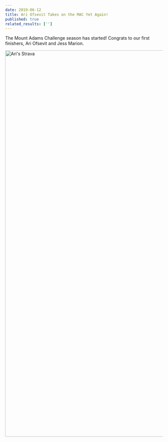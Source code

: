 ```yaml
---
date: 2019-06-12
title: Ari Ofsevit Takes on the MAC Yet Again!
published: true
related_results: ['']
---
```


<p>The Mount Adams Challenge season has started! Congrats to our first finishers, Ari Ofsevit and Jess Marion.</p>
<img src="/images/uploads/ofsevit-2019.png" alt="Ari's Strava" width="1518" height="1232" class="img-fluid">

